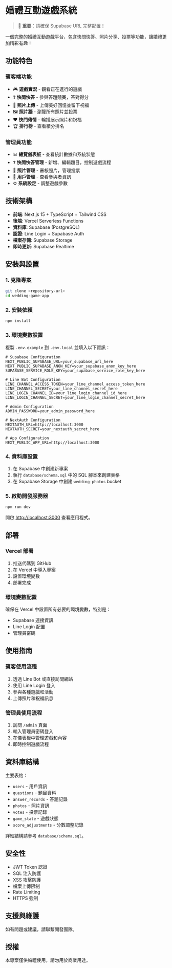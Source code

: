 # 婚禮互動遊戲系統

> 🔧 **重要**：請確保 Supabase URL 完整配置！

一個完整的婚禮互動遊戲平台，包含快問快答、照片分享、投票等功能，讓婚禮更加精彩有趣！

## 功能特色

### 賓客端功能
- 🎮 **遊戲實況** - 觀看正在進行的遊戲
- ❓ **快問快答** - 參與答題競賽，答對得分
- 📸 **照片上傳** - 上傳美好回憶並留下祝福
- 🖼️ **照片牆** - 瀏覽所有照片並投票
- ❤️ **快門傳情** - 輪播展示照片和祝福
- 🏆 **排行榜** - 查看積分排名

### 管理員功能
- 📊 **總覽儀表板** - 查看統計數據和系統狀態
- ❓ **快問快答管理** - 新增、編輯題目，控制遊戲流程
- 📸 **照片管理** - 審核照片，管理投票
- 👥 **用戶管理** - 查看參與者資訊
- ⚙️ **系統設定** - 調整遊戲參數

## 技術架構

- **前端**: Next.js 15 + TypeScript + Tailwind CSS
- **後端**: Vercel Serverless Functions
- **資料庫**: Supabase (PostgreSQL)
- **認證**: Line Login + Supabase Auth
- **檔案存儲**: Supabase Storage
- **即時更新**: Supabase Realtime

## 安裝與設置

### 1. 克隆專案
```bash
git clone <repository-url>
cd wedding-game-app
```

### 2. 安裝依賴
```bash
npm install
```

### 3. 環境變數設置
複製 `.env.example` 到 `.env.local` 並填入以下資訊：

```env
# Supabase Configuration
NEXT_PUBLIC_SUPABASE_URL=your_supabase_url_here
NEXT_PUBLIC_SUPABASE_ANON_KEY=your_supabase_anon_key_here
SUPABASE_SERVICE_ROLE_KEY=your_supabase_service_role_key_here

# Line Bot Configuration
LINE_CHANNEL_ACCESS_TOKEN=your_line_channel_access_token_here
LINE_CHANNEL_SECRET=your_line_channel_secret_here
LINE_LOGIN_CHANNEL_ID=your_line_login_channel_id_here
LINE_LOGIN_CHANNEL_SECRET=your_line_login_channel_secret_here

# Admin Configuration
ADMIN_PASSWORD=your_admin_password_here

# NextAuth Configuration
NEXTAUTH_URL=http://localhost:3000
NEXTAUTH_SECRET=your_nextauth_secret_here

# App Configuration
NEXT_PUBLIC_APP_URL=http://localhost:3000
```

### 4. 資料庫設置
1. 在 Supabase 中創建新專案
2. 執行 `database/schema.sql` 中的 SQL 腳本來創建表格
3. 在 Supabase Storage 中創建 `wedding-photos` bucket

### 5. 啟動開發服務器
```bash
npm run dev
```

開啟 [http://localhost:3000](http://localhost:3000) 查看應用程式。

## 部署

### Vercel 部署
1. 推送代碼到 GitHub
2. 在 Vercel 中導入專案
3. 設置環境變數
4. 部署完成

### 環境變數配置
確保在 Vercel 中設置所有必要的環境變數，特別是：
- Supabase 連接資訊
- Line Login 配置
- 管理員密碼

## 使用指南

### 賓客使用流程
1. 透過 Line Bot 或直接訪問網站
2. 使用 Line Login 登入
3. 參與各種遊戲和活動
4. 上傳照片和祝福訊息

### 管理員使用流程
1. 訪問 `/admin` 頁面
2. 輸入管理員密碼登入
3. 在儀表板中管理遊戲和內容
4. 即時控制遊戲流程

## 資料庫結構

主要表格：
- `users` - 用戶資訊
- `questions` - 題目資料
- `answer_records` - 答題記錄
- `photos` - 照片資訊
- `votes` - 投票記錄
- `game_state` - 遊戲狀態
- `score_adjustments` - 分數調整記錄

詳細結構請參考 `database/schema.sql`。

## 安全性

- JWT Token 認證
- SQL 注入防護
- XSS 攻擊防護
- 檔案上傳限制
- Rate Limiting
- HTTPS 強制

## 支援與維護

如有問題或建議，請聯繫開發團隊。

## 授權

本專案僅供婚禮使用，請勿用於商業用途。
